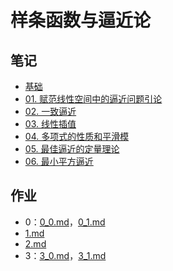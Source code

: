 # 样条函数与逼近论

## 笔记

- [基础](notes/basic.md) 
- [01. 赋范线性空间中的逼近问题引论](notes/01_Introduction.md) 
- [02. 一致逼近](notes/02_UniformApproximation.md) 
- [03. 线性插值](notes/03_LinearInterpolation.md) 
- [04. 多项式的性质和平滑模](notes/04_Polynomial.md) 
- [05. 最佳逼近的定量理论](notes/05_Quantify.md) 
- [06. 最小平方逼近](notes/06_MinSquare.md) 

## 作业

- 0：[0_0.md](homeworks/0_0.md)，[0_1.md](homeworks/0_1.md) 
- [1.md](homeworks/1.md) 
- [2.md](homeworks/2.md) 
- 3：[3_0.md](homeworks/3_0.md)，[3_1.md](homeworks/3_1.md) 

